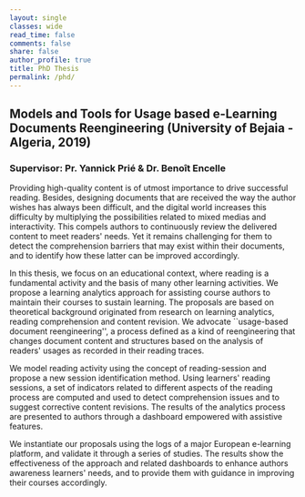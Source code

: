 ```yaml
---
layout: single
classes: wide
read_time: false
comments: false
share: false
author_profile: true
title: PhD Thesis
permalink: /phd/
---
```


## Models and Tools for Usage based e-Learning Documents Reengineering  (University of Bejaia - Algeria, 2019)
### Supervisor: Pr. Yannick Prié & Dr. Benoît Encelle

Providing high-quality content is of utmost importance to drive successful reading. Besides, designing documents that are received the way the author wishes has always been difficult, and the digital world increases this difficulty by multiplying the possibilities related to mixed medias and interactivity. This compels authors to continuously review the  delivered content to meet readers' needs. Yet it remains challenging for them to detect the comprehension barriers that may exist within their documents, and to identify how these latter can be improved accordingly. 

In this thesis, we focus on an educational context, where reading is a fundamental activity and the basis of many other learning activities.  We propose a learning analytics approach for assisting course authors to maintain their courses to sustain learning. The proposals are based on theoretical background originated from research on learning analytics, reading comprehension and content revision. We advocate ``usage-based document reengineering'', a process defined as a kind of reengineering that changes document content and structures based on the analysis of readers' usages as recorded in their reading traces.

  We model reading activity using the concept of reading-session and propose a new session identification method. Using  learners' reading sessions, a set of indicators related to different aspects of the reading process are computed and used to detect comprehension issues and to suggest corrective content revisions. The results of the analytics process are presented to authors through a dashboard empowered with assistive features.

We instantiate our proposals using the logs of a major European e-learning platform, and validate it through a series of studies. The results show the effectiveness of the approach and related dashboards to enhance authors awareness learners' needs, and to provide them with guidance in improving their courses accordingly.


